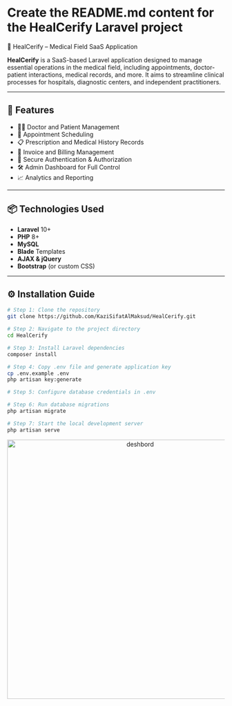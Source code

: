 # Create the README.md content for the HealCerify Laravel project
🏥 HealCerify – Medical Field SaaS Application

**HealCerify** is a SaaS-based Laravel application designed to manage essential operations in the medical field, including appointments, doctor-patient interactions, medical records, and more. It aims to streamline clinical processes for hospitals, diagnostic centers, and independent practitioners.

---

## 🚀 Features

- 👨‍⚕️ Doctor and Patient Management  
- 📅 Appointment Scheduling  
- 📋 Prescription and Medical History Records  
- 🧾 Invoice and Billing Management  
- 🔐 Secure Authentication & Authorization  
- 🛠️ Admin Dashboard for Full Control  
- 📈 Analytics and Reporting

---

## 📦 Technologies Used

- **Laravel** 10+  
- **PHP** 8+  
- **MySQL**  
- **Blade** Templates  
- **AJAX & jQuery**  
- **Bootstrap** (or custom CSS)

---

## ⚙️ Installation Guide

```bash
# Step 1: Clone the repository
git clone https://github.com/KaziSifatAlMaksud/HealCerify.git

# Step 2: Navigate to the project directory
cd HealCerify

# Step 3: Install Laravel dependencies
composer install

# Step 4: Copy .env file and generate application key
cp .env.example .env
php artisan key:generate

# Step 5: Configure database credentials in .env

# Step 6: Run database migrations
php artisan migrate

# Step 7: Start the local development server
php artisan serve


```
<p align="center"> <img src="https://github.com/user-attachments/assets/297e6c09-826e-4975-b7ba-4dc5e3ec03d2" alt="deshbord" width="600" > </p>


